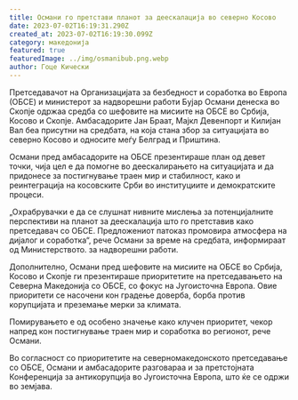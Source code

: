 ```yaml
---
title: Османи го претстави планот за деескалација во северно Косово
date: 2023-07-02T16:19:31.290Z
created_at: 2023-07-02T16:19:30.099Z
category: македонија
featured: true
featuredImage: ../img/osmanibub.png.webp
author: Гоце Кически
---
```

Претседавачот на Организацијата за безбедност и соработка во Европа (ОБСЕ) и министерот за надворешни работи Бујар Османи денеска во Скопје одржаа средба со шефовите на мисиите на ОБСЕ во Србија, Косово и Скопје. Амбасадорите Јан Браат, Мајкл Девенпорт и Килијан Вал беа присутни на средбата, на која стана збор за ситуацијата во северно Косово и односите меѓу Белград и Приштина.

Османи пред амбасадорите на ОБСЕ презентираше план од девет точки, чија цел е да помогне во деескалирањето на ситуацијата и да придонесе за постигнување траен мир и стабилност, како и реинтеграција на косовските Срби во институциите и демократските процеси.

„Охрабрувачки е да се слушнат нивните мислења за потенцијалните перспективи на планот за деескалација што го претставив како претседавач со ОБСЕ. Предложениот патоказ промовира атмосфера на дијалог и соработка“, рече Османи за време на средбата, информираат од Министерството. за надворешни работи.

Дополнително, Османи пред шефовите на мисиите на ОБСЕ во Србија, Косово и Скопје ги презентираше приоритетите на претседавањето на Северна Македонија со ОБСЕ, со фокус на Југоисточна Европа. Овие приоритети се насочени кон градење доверба, борба против корупцијата и преземање мерки за климата.

Помирувањето е од особено значење како клучен приоритет, чекор напред кон постигнување траен мир и соработка во регионот, рече Османи.

Во согласност со приоритетите на северномакедонското претседавање со ОБСЕ, Османи и амбасадорите разговараа и за претстојната Конференција за антикорупција во Југоисточна Европа, што ќе се одржи во земјава.